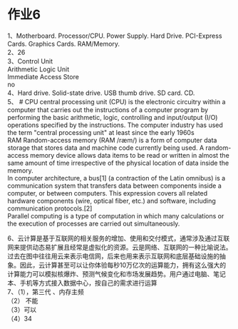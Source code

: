 # 作业6  
1、Motherboard.
Processor/CPU.
Power Supply.
Hard Drive.
PCI-Express Cards.
Graphics Cards.
RAM/Memory.  
2、26  
3、Control Unit  
  Arithmetic Logic Unit  
  Immediate Access Store  
  no  
  4、Hard drive.
Solid-state drive.
USB thumb drive.
SD card.
CD.  
5、 # CPU  central processing unit (CPU) is the electronic circuitry within a computer that carries out the instructions of a computer program by performing the basic arithmetic, logic, controlling and input/output (I/O) operations specified by the instructions. The computer industry has used the term "central processing unit" at least since the early 1960s  
RAM  Random-access memory (RAM /ræm/) is a form of computer data storage that stores data and machine code currently being used. A random-access memory device allows data items to be read or written in almost the same amount of time irrespective of the physical location of data inside the memory.  
In computer architecture, a bus[1] (a contraction of the Latin omnibus) is a communication system that transfers data between components inside a computer, or between computers. This expression covers all related hardware components (wire, optical fiber, etc.) and software, including communication protocols.[2]   
Parallel computing is a type of computation in which many calculations or the execution of processes are carried out simultaneously.   

6、云计算是基于互联网的相关服务的增加、使用和交付模式，通常涉及通过互联网来提供动态易扩展且经常是虚拟化的资源。云是网络、互联网的一种比喻说法。过去在图中往往用云来表示电信网，后来也用来表示互联网和底层基础设施的抽象。因此，云计算甚至可以让你体验每秒10万亿次的运算能力，拥有这么强大的计算能力可以模拟核爆炸、预测气候变化和市场发展趋势。用户通过电脑、笔记本、手机等方式接入数据中心，按自己的需求进行运算  
7、（1），第三代 、内存主频  
（2）
不能  
（3）可以  
（4）34
